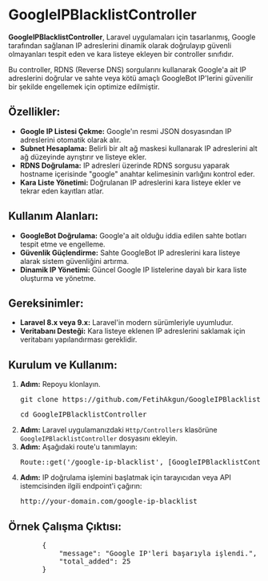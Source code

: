  <h1>GoogleIPBlacklistController</h1>
    <p>
        <strong>GoogleIPBlacklistController</strong>, Laravel uygulamaları için tasarlanmış, 
        Google tarafından sağlanan IP adreslerini dinamik olarak doğrulayıp güvenli olmayanları tespit eden ve 
        kara listeye ekleyen bir controller sınıfıdır.
    </p>
    <p>
        Bu controller, RDNS (Reverse DNS) sorgularını kullanarak Google'a ait IP adreslerini doğrular ve sahte veya kötü amaçlı 
        GoogleBot IP'lerini güvenilir bir şekilde engellemek için optimize edilmiştir.
    </p>
    <h2>Özellikler:</h2>
    <ul>
        <li><strong>Google IP Listesi Çekme:</strong> Google'ın resmi JSON dosyasından IP adreslerini otomatik olarak alır.</li>
        <li><strong>Subnet Hesaplama:</strong> Belirli bir alt ağ maskesi kullanarak IP adreslerini alt ağ düzeyinde ayrıştırır ve listeye ekler.</li>
        <li><strong>RDNS Doğrulama:</strong> IP adresleri üzerinde RDNS sorgusu yaparak hostname içerisinde "google" anahtar kelimesinin varlığını kontrol eder.</li>
        <li><strong>Kara Liste Yönetimi:</strong> Doğrulanan IP adreslerini kara listeye ekler ve tekrar eden kayıtları atlar.</li>
    </ul>
    <h2>Kullanım Alanları:</h2>
    <ul>
        <li><strong>GoogleBot Doğrulama:</strong> Google'a ait olduğu iddia edilen sahte botları tespit etme ve engelleme.</li>
        <li><strong>Güvenlik Güçlendirme:</strong> Sahte GoogleBot IP adreslerini kara listeye alarak sistem güvenliğini artırma.</li>
        <li><strong>Dinamik IP Yönetimi:</strong> Güncel Google IP listelerine dayalı bir kara liste oluşturma ve yönetme.</li>
    </ul>
    <h2>Gereksinimler:</h2>
    <ul>
        <li><strong>Laravel 8.x veya 9.x:</strong> Laravel'in modern sürümleriyle uyumludur.</li>
        <li><strong>Veritabanı Desteği:</strong> Kara listeye eklenen IP adreslerini saklamak için veritabanı yapılandırması gereklidir.</li>
    </ul>
    <h2>Kurulum ve Kullanım:</h2>
    <ol>
        <li>
            <strong>Adım:</strong> Repoyu klonlayın.
            <pre>git clone https://github.com/FetihAkgun/GoogleIPBlacklistController.git </pre>
             <pre>cd GoogleIPBlacklistController</pre>
        </li>
        <li>
            <strong>Adım:</strong> Laravel uygulamanızdaki <code>Http/Controllers</code> klasörüne 
            <code>GoogleIPBlacklistController</code> dosyasını ekleyin.
        </li>
        <li>
            <strong>Adım:</strong> Aşağıdaki route'u tanımlayın:
            <pre>Route::get('/google-ip-blacklist', [GoogleIPBlacklistController::class, 'addGoogleIpsToBlacklist']);</pre>
        </li>
        <li>
            <strong>Adım:</strong> IP doğrulama işlemini başlatmak için tarayıcıdan veya API istemcisinden ilgili endpoint'i çağırın:
            <pre>http://your-domain.com/google-ip-blacklist</pre>
        </li>
    </ol>
    <h2>Örnek Çalışma Çıktısı:</h2>
    <pre>
        {
            "message": "Google IP'leri başarıyla işlendi.",
            "total_added": 25
        }
    </pre>
